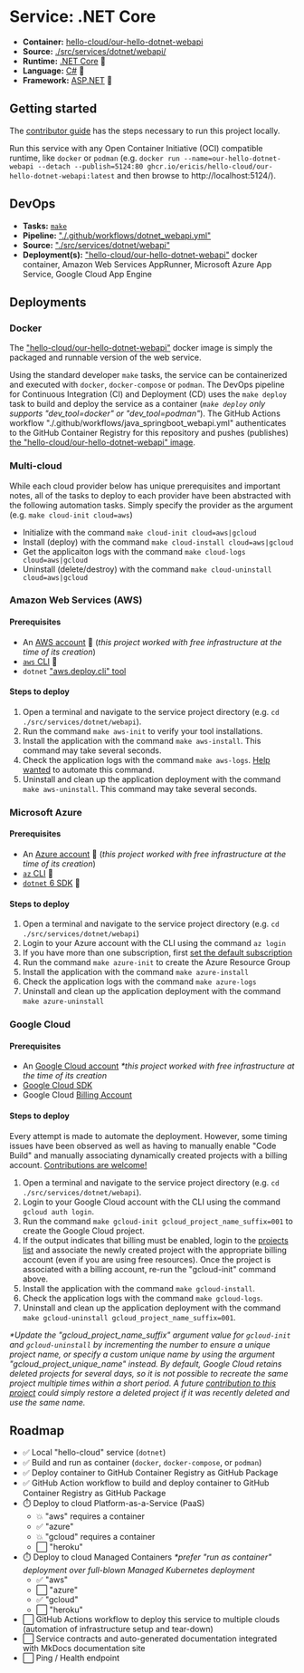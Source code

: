 # Service: .NET Core

-   **Container:** [hello-cloud/our-hello-dotnet-webapi](https://github.com/ericis/hello-cloud/pkgs/container/hello-cloud%2Four-hello-dotnet-webapi)
-   **Source:** [./src/services/dotnet/webapi/](https://github.com/ericis/hello-cloud/tree/main/src/services/dotnet/webapi)
-   **Runtime:** [.NET Core](https://dotnet.microsoft.com/) 🔗
-   **Language:** [C#](https://docs.microsoft.com/en-us/dotnet/csharp/) 🔗
-   **Framework:** [ASP.NET](https://dotnet.microsoft.com/apps/aspnet) 🔗

## Getting started

The [contributor guide](../contribute.md) has the steps necessary to run this project locally.

Run this service with any Open Container Initiative (OCI) compatible runtime, like `docker` or `podman` (e.g.
`docker run --name=our-hello-dotnet-webapi --detach --publish=5124:80 ghcr.io/ericis/hello-cloud/our-hello-dotnet-webapi:latest` and then browse to http://localhost:5124/).

## DevOps

-   **Tasks:** [`make`](../contribute.md)
-   **Pipeline:** ["./.github/workflows/dotnet_webapi.yml"](https://github.com/ericis/hello-cloud/blob/main/.github/workflows/dotnet_webapi.yml)
-   **Source:** ["./src/services/dotnet/webapi"](https://github.com/ericis/hello-cloud/tree/main/src/services/dotnet/webapi/)
-   **Deployment(s):** ["hello-cloud/our-hello-dotnet-webapi"](https://github.com/ericis/hello-cloud/pkgs/container/hello-cloud%2Four-hello-dotnet-webapi) docker container, Amazon Web Services AppRunner, Microsoft Azure App Service, Google Cloud App Engine

## Deployments

### Docker

The ["hello-cloud/our-hello-dotnet-webapi"](https://github.com/ericis/hello-cloud/pkgs/container/hello-cloud%2Four-hello-dotnet-webapi) docker image is simply the packaged and runnable version of the web service.

Using the standard developer `make` tasks, the service can be containerized and executed with `docker`, `docker-compose` or `podman`. The DevOps pipeline for Continuous Integration (CI) and Deployment (CD) uses the `make deploy` task to build and deploy the service as a container (_`make deploy` only supports "dev_tool=docker" or "dev_tool=podman"_). The GitHub Actions workflow "./.github/workflows/java_springboot_webapi.yml" authenticates to the GitHub Container Registry for this repository and pushes (publishes) [the "hello-cloud/our-hello-dotnet-webapi" image](https://github.com/ericis/hello-cloud/pkgs/container/hello-cloud%2Four-hello-dotnet-webapi).

### Multi-cloud

While each cloud provider below has unique prerequisites and important notes, all of the tasks to deploy to each provider have been abstracted with the following automation tasks. Simply specify the provider as the argument (e.g. `make cloud-init cloud=aws`)

-   Initialize with the command `make cloud-init cloud=aws|gcloud`
-   Install (deploy) with the command `make cloud-install cloud=aws|gcloud`
-   Get the applicaiton logs with the command `make cloud-logs cloud=aws|gcloud`
-   Uninstall (delete/destroy) with the command `make cloud-uninstall cloud=aws|gcloud`

### Amazon Web Services (AWS)

#### Prerequisites

-   An [AWS account](https://aws.amazon.com/free/) 🔗 (_this project worked with free infrastructure at the time of its creation_)
-   [`aws` CLI](https://docs.aws.amazon.com/cli/) 🔗
-   `dotnet` ["aws.deploy.cli" tool](https://github.com/aws/aws-dotnet-deploy#getting-started)

#### Steps to deploy

1. Open a terminal and navigate to the service project directory (e.g. `cd ./src/services/dotnet/webapi`).
2. Run the command `make aws-init` to verify your tool installations.
3. Install the application with the command `make aws-install`. This command may take several seconds.
4. Check the application logs with the command `make aws-logs`. [Help wanted](../contribute.md) to automate this command.
5. Uninstall and clean up the application deployment with the command `make aws-uninstall`. This command may take several seconds.

### Microsoft Azure

#### Prerequisites

-   An [Azure account](https://azure.microsoft.com/en-us/free/) 🔗 (_this project worked with free infrastructure at the time of its creation_)
-   [`az` CLI](https://docs.microsoft.com/en-us/cli/azure/install-azure-cli) 🔗
-   [`dotnet` 6 SDK](https://dotnet.microsoft.com/download) 🔗

#### Steps to deploy

1. Open a terminal and navigate to the service project directory (e.g. `cd ./src/services/dotnet/webapi`)
2. Login to your Azure account with the CLI using the command `az login`
3. If you have more than one subscription, first [set the default subscription](https://docs.microsoft.com/en-us/azure/developer/javascript/tutorial/tutorial-vscode-azure-cli-node/tutorial-vscode-azure-cli-node-03#set-your-default-subscription)
4. Run the command `make azure-init` to create the Azure Resource Group
5. Install the application with the command `make azure-install`
6. Check the application logs with the command `make azure-logs`
7. Uninstall and clean up the application deployment with the command `make azure-uninstall`

### Google Cloud

#### Prerequisites

-   An [Google Cloud account](https://cloud.google.com/free) _\*this project worked with free infrastructure at the time of its creation_
-   [Google Cloud SDK](https://cloud.google.com/sdk/docs/quickstart)
-   Google Cloud [Billing Account](https://console.cloud.google.com/billing)

#### Steps to deploy

Every attempt is made to automate the deployment. However, some timing issues have been observed as well as having to manually enable "Code Build" and manually associating dynamically created projects with a billing account. [Contributions are welcome!](../contribute.md)

1. Open a terminal and navigate to the service project directory (e.g. `cd ./src/services/dotnet/webapi`).
2. Login to your Google Cloud account with the CLI using the command `gcloud auth login`.
3. Run the command `make gcloud-init gcloud_project_name_suffix=001` to create the Google Cloud project.
4. If the output indicates that billing must be enabled, login to the [projects list](https://console.cloud.google.com/billing/projects) and associate the newly created project with the appropriate billing account (even if you are using free resources). Once the project is associated with a billing account, re-run the "gcloud-init" command above.
5. Install the application with the command `make gcloud-install`.
6. Check the application logs with the command `make gcloud-logs`.
7. Uninstall and clean up the application deployment with the command `make gcloud-uninstall gcloud_project_name_suffix=001`.

_\*Update the "gcloud_project_name_suffix" argument value for `gcloud-init` and `gcloud-uninstall` by incrementing the number to ensure a unique project name, or specify a custom unique name by using the argument "gcloud_project_unique_name" instead. By default, Google Cloud retains deleted projects for several days, so it is not possible to recreate the same project multiple times within a short period. A future [contribution to this project](../contribute.md) could simply restore a deleted project if it was recently deleted and use the same name._

## Roadmap

-   ✅ Local "hello-cloud" service (`dotnet`)
-   ✅ Build and run as container (`docker`, `docker-compose`, or `podman`)
-   ✅ Deploy container to GitHub Container Registry as GitHub Package
-   ✅ GitHub Action workflow to build and deploy container to GitHub Container Registry as GitHub Package
-   ⏱️ Deploy to cloud Platform-as-a-Service (PaaS)
    -   💥 "aws" requires a container
    -   ✅ "azure"
    -   💥 "gcloud" requires a container
    -   ⬜ "heroku"
-   ⏱️ Deploy to cloud Managed Containers _\*prefer "run as container" deployment over full-blown Managed Kubernetes deployment_
    -   ✅ "aws"
    -   ⬜ "azure"
    -   ✅ "gcloud"
    -   ⬜ "heroku"
-   ⬜ GitHub Actions workflow to deploy this service to multiple clouds (automation of infrastructure setup and tear-down)
-   ⬜ Service contracts and auto-generated documentation integrated with MkDocs documentation site
-   ⬜ Ping / Health endpoint
